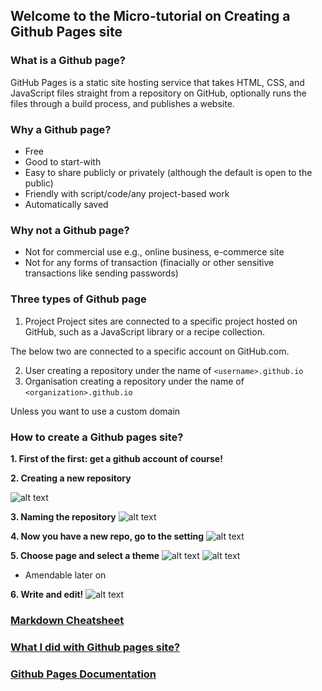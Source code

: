 ## Welcome to the Micro-tutorial on Creating a Github Pages site


### What is a Github page?

GitHub Pages is a static site hosting service that takes HTML, CSS, and JavaScript files straight from a repository on GitHub, optionally runs the files through a build process, and publishes a website. 

### Why a Github page?

- Free
- Good to start-with
- Easy to share publicly or privately (although the default is open to the public)
- Friendly with script/code/any project-based work
- Automatically saved 


### Why not a Github page?

- Not for commercial use e.g., online business, e-commerce site
- Not for any forms of transaction (finacially or other sensitive transactions like sending passwords)


### Three types of Github page

1. Project
Project sites are connected to a specific project hosted on GitHub, such as a JavaScript library or a recipe collection.

The below two are connected to a specific account on GitHub.com.

2. User 
  creating a repository under the name of `<username>.github.io`
3. Organisation 
  creating a repository under the name of `<organization>.github.io`
  
  Unless you want to use a custom domain

### How to create a Github pages site?

**1. First of the first: get a github account of course!**


**2. Creating a new repository**

![alt text](https://i.postimg.cc/156mWZgf/demo1.png)





**3. Naming the repository**
![alt text](https://i.postimg.cc/ZRVB5zPT/demo3.png)




**4. Now you have a new repo, go to the setting**
![alt text](https://i.postimg.cc/ZRVB5zPT/demo4.png)




**5. Choose page and select a theme**
![alt text](https://i.postimg.cc/W1v5ZMLh/Screenshot-2021-11-09-at-16-02-23.png)
![alt text](https://i.postimg.cc/VNTGd2Yc/demo6.png)

- Amendable later on




**6. Write and edit!**
![alt text](https://i.postimg.cc/dV9Rbp79/Screenshot-2021-11-09-at-16-16-24.png)




### [Markdown Cheatsheet](https://github.com/adam-p/markdown-here/wiki/Markdown-Cheatsheet#emphasis)
### [What I did with Github pages site?](https://echungyang.github.io/Learningisfun.github.io/)
### [Github Pages Documentation](https://docs.github.com/en/pages)




